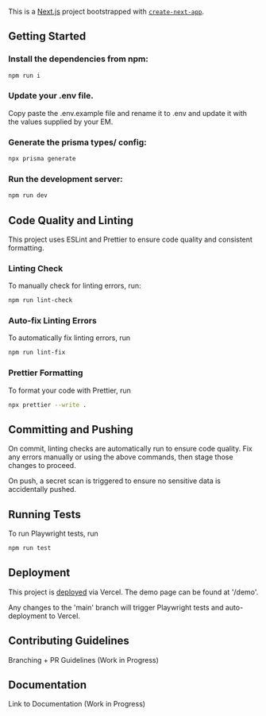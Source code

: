 This is a [Next.js](https://nextjs.org) project bootstrapped with [`create-next-app`](https://nextjs.org/docs/app/api-reference/cli/create-next-app).

## Getting Started

### Install the dependencies from npm:

```bash
npm run i
```

### Update your .env file.

Copy paste the .env.example file and rename it to .env and update it with the values supplied by your EM.

### Generate the prisma types/ config:

```bash
npx prisma generate
```

### Run the development server:

```bash
npm run dev
```

## Code Quality and Linting

This project uses ESLint and Prettier to ensure code quality and consistent formatting.

### Linting Check

To manually check for linting errors, run:

```bash
npm run lint-check
```

### Auto-fix Linting Errors

To automatically fix linting errors, run

```bash
npm run lint-fix
```

### Prettier Formatting

To format your code with Prettier, run

```bash
npx prettier --write .
```

## Committing and Pushing

On commit, linting checks are automatically run to ensure code quality. Fix any errors manually or using the above commands, then stage those changes to proceed.

On push, a secret scan is triggered to ensure no sensitive data is accidentally pushed.

## Running Tests

To run Playwright tests, run

```bash
npm run test
```

## Deployment

This project is [deployed](https://nextjs-boilerplate-nu-six-50.vercel.app/) via Vercel. The demo page can be found at '/demo'.

Any changes to the 'main' branch will trigger Playwright tests and auto-deployment to Vercel. 

## Contributing Guidelines

Branching + PR Guidelines (Work in Progress)

## Documentation

Link to Documentation (Work in Progress)
